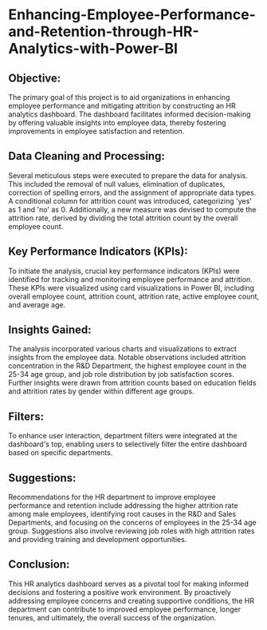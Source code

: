 # Enhancing-Employee-Performance-and-Retention-through-HR-Analytics-with-Power-BI
## Objective:
The primary goal of this project is to aid organizations in enhancing employee performance and mitigating attrition by constructing an HR analytics dashboard. The dashboard facilitates informed decision-making by offering valuable insights into employee data, thereby fostering improvements in employee satisfaction and retention.

## Data Cleaning and Processing:
Several meticulous steps were executed to prepare the data for analysis. This included the removal of null values, elimination of duplicates, correction of spelling errors, and the assignment of appropriate data types. A conditional column for attrition count was introduced, categorizing 'yes' as 1 and 'no' as 0. Additionally, a new measure was devised to compute the attrition rate, derived by dividing the total attrition count by the overall employee count.

## Key Performance Indicators (KPIs):
To initiate the analysis, crucial key performance indicators (KPIs) were identified for tracking and monitoring employee performance and attrition. These KPIs were visualized using card visualizations in Power BI, including overall employee count, attrition count, attrition rate, active employee count, and average age.

## Insights Gained:
The analysis incorporated various charts and visualizations to extract insights from the employee data. Notable observations included attrition concentration in the R&D Department, the highest employee count in the 25-34 age group, and job role distribution by job satisfaction scores. Further insights were drawn from attrition counts based on education fields and attrition rates by gender within different age groups.

## Filters:
To enhance user interaction, department filters were integrated at the dashboard's top, enabling users to selectively filter the entire dashboard based on specific departments.

## Suggestions:
Recommendations for the HR department to improve employee performance and retention include addressing the higher attrition rate among male employees, identifying root causes in the R&D and Sales Departments, and focusing on the concerns of employees in the 25-34 age group. Suggestions also involve reviewing job roles with high attrition rates and providing training and development opportunities.

## Conclusion:
This HR analytics dashboard serves as a pivotal tool for making informed decisions and fostering a positive work environment. By proactively addressing employee concerns and creating supportive conditions, the HR department can contribute to improved employee performance, longer tenures, and ultimately, the overall success of the organization.
